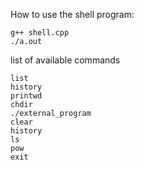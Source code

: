 How to use the shell program:

    g++ shell.cpp
    ./a.out

list of available commands

    list
    history
    printwd
    chdir
    ./external_program
    clear
    history
    ls
    pow
    exit

